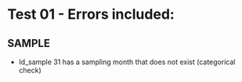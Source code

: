 # Test 01 - Errors included:

## SAMPLE

- Id_sample 31 has a sampling month that does not exist (categorical check)